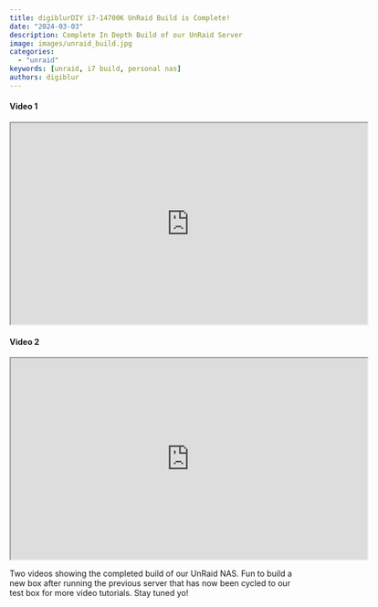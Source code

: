 ```yaml
---
title: digiblurDIY i7-14700K UnRaid Build is Complete!
date: "2024-03-03"
description: Complete In Depth Build of our UnRaid Server
image: images/unraid_build.jpg
categories: 
  - "unraid"
keywords: [unraid, i7 build, personal nas]
authors: digiblur
---
```


#### Video 1

<iframe allowfullscreen height="353" src="https://www.youtube.com/embed/suLtvnqf1DI" width="625" youtube-src-=""></iframe>   

#### Video 2

<iframe allowfullscreen height="353" src="https://www.youtube.com/embed/I6wwCL7gMVo" width="625" youtube-src-=""></iframe>   


Two videos showing the completed build of our UnRaid NAS.  Fun to build a new box after running the previous server that has now been cycled to our test box for more video tutorials. Stay tuned yo!








